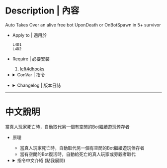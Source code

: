 # Description | 內容
Auto Takes Over an alive free bot UponDeath or OnBotSpawn in 5+ survivor

* Apply to | 適用於
	```
	L4D1
	L4D2
	```

* Require | 必要安裝
    1. [left4dhooks](https://forums.alliedmods.net/showthread.php?t=321696)

* <details><summary>ConVar | 指令</summary>

	* cfg/sourcemod/_AutoTakeOver.cfg
		```php
        // 0=Plugin off, 1=Plugin on.
        AutoTakeOver_enabled "1"

        // If 1, you will skip idle state in survival/coop/realism.
        AutoTakeOver_coop_take_over_method "0"

        // If 1, when a survivor player dies, he will take over an alive free bot if any. (Random choose bot)
        AutoTakeOver_take_over_UponDeath "1"

        // If 1, when a survivor bot spawns or replaces a player, any dead survivor player will take over bot. (Random choose dead survivor)
        AutoTakeOver_take_over_OnBotSpawn_dead "1"

        // If 1, when a survivor bot spawns or replaces a player, any free spectator player will take over bot. (Random choose free spectator)
        AutoTakeOver_take_over_OnBotSpawn_spectator "0"

        // If 1, when a player joins server, he will take over an alive free bot if any. (Random choose bot)
        AutoTakeOver_take_over_OnJoinServer "1"
		```
</details>

* <details><summary>Changelog | 版本日誌</summary>

	* v2.3
        * [AlliedModders Post](https://forums.alliedmods.net/showpost.php?p=2773718&postcount=16)
        * Remake Code
        * Add more convars
        * Use left4dhooks functions to take over free bots.

	* v2.0
		* [Original Plugin by Lux](https://forums.alliedmods.net/showthread.php?t=293770)
</details>

- - - -
# 中文說明
當真人玩家死亡時，自動取代另一個有空閒的Bot繼續遊玩倖存者

* 原理
	* 當真人玩家死亡時，自動取代另一個有空閒的Bot繼續遊玩倖存者
	* 當有空閒的Bot復活時，自動給死亡的真人玩家或旁觀者取代

* <details><summary>指令中文介紹 (點我展開)</summary>

	* cfg/sourcemod/_AutoTakeOver.cfg
		```php
        // 0=關閉插件, 1=啟動插件
        AutoTakeOver_enabled "1"

        // 為1時，玩家直接取代bot而非先閒置 (戰役/生存/寫實)
        AutoTakeOver_coop_take_over_method "0"

        // 為1時，當真人玩家死亡時，自動取代另一個有空閒的Bot (隨機挑選bot)
        AutoTakeOver_take_over_UponDeath "1"

        // 為1時，當有空閒的Bot復活時，自動給死亡的真人玩家取代 (隨機挑選死亡的真人玩家)
        AutoTakeOver_take_over_OnBotSpawn_dead "1"

        // 為1時，當有空閒的Bot復活時，自動給旁觀者取代 (隨機挑選旁觀者)
        AutoTakeOver_take_over_OnBotSpawn_spectator "0"

        // 為1時，玩家加入遊戲時，自動取代有空閒的Bot (隨機挑選bot)
        AutoTakeOver_take_over_OnJoinServer "1"
		```
</details>

